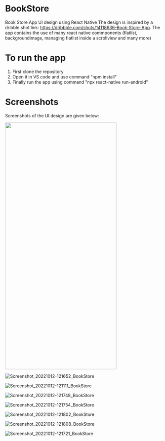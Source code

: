 # BookStore
Book Store App UI design using React Native
The design is inspired by a dribble shot link: https://dribbble.com/shots/14118636-Book-Store-App.
The app contains the use of many react native commponents (flatlist, backgroundimage, managing flatlist inside a scrollview and many more)
# To run the app
1. First clone the repository
2. Open it in VS code and use command "npm install"
3. Finally run the app using command "npx react-native run-android"

# Screenshots
Screenshots of the UI design are given below:

<img src="https://user-images.githubusercontent.com/93657286/195278789-878ac36d-4c7b-4840-81b9-cb117ca5d96a.png" width="360" height="800">

![Screenshot_20221012-121652_BookStore](https://user-images.githubusercontent.com/93657286/195278789-878ac36d-4c7b-4840-81b9-cb117ca5d96a.png)


![Screenshot_20221012-121111_BookStore](https://user-images.githubusercontent.com/93657286/195278884-a2737a5e-7ec7-49e0-b704-ea0810a72621.png)


![Screenshot_20221012-121748_BookStore](https://user-images.githubusercontent.com/93657286/195278976-361cdaa4-a4b4-463a-ad9d-5204d258d8be.png)


![Screenshot_20221012-121754_BookStore](https://user-images.githubusercontent.com/93657286/195279158-cce1dbab-ded9-434c-aa13-ffbfec577353.png)


![Screenshot_20221012-121802_BookStore](https://user-images.githubusercontent.com/93657286/195279293-2c781b91-c070-4c24-8d4c-b4c205bdf371.png)


![Screenshot_20221012-121808_BookStore](https://user-images.githubusercontent.com/93657286/195279565-fc984e72-c984-4e8d-a1d7-f98bd6893420.png)


![Screenshot_20221012-121721_BookStore](https://user-images.githubusercontent.com/93657286/195279639-10d5c076-a3d9-4d17-ba51-db49c0fb534f.png)
